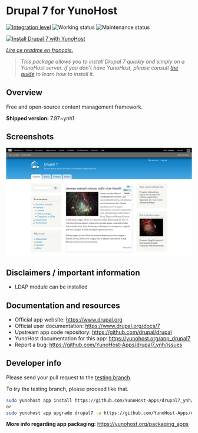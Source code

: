 <!--
N.B.: This README was automatically generated by https://github.com/YunoHost/apps/tree/master/tools/README-generator
It shall NOT be edited by hand.
-->

# Drupal 7 for YunoHost

[![Integration level](https://dash.yunohost.org/integration/drupal7.svg)](https://dash.yunohost.org/appci/app/drupal7) ![Working status](https://ci-apps.yunohost.org/ci/badges/drupal7.status.svg) ![Maintenance status](https://ci-apps.yunohost.org/ci/badges/drupal7.maintain.svg)

[![Install Drupal 7 with YunoHost](https://install-app.yunohost.org/install-with-yunohost.svg)](https://install-app.yunohost.org/?app=drupal7)

*[Lire ce readme en français.](./README_fr.md)*

> *This package allows you to install Drupal 7 quickly and simply on a YunoHost server.
If you don't have YunoHost, please consult [the guide](https://yunohost.org/#/install) to learn how to install it.*

## Overview

Free and open-source content management framework.


**Shipped version:** 7.97~ynh1

## Screenshots

![Screenshot of Drupal 7](./doc/screenshots/screenshot.png)

## Disclaimers / important information

* LDAP module can be installed

## Documentation and resources

* Official app website: <https://www.drupal.org>
* Official user documentation: <https://www.drupal.org/docs/7>
* Upstream app code repository: <https://github.com/drupal/drupal>
* YunoHost documentation for this app: <https://yunohost.org/app_drupal7>
* Report a bug: <https://github.com/YunoHost-Apps/drupal7_ynh/issues>

## Developer info

Please send your pull request to the [testing branch](https://github.com/YunoHost-Apps/drupal7_ynh/tree/testing).

To try the testing branch, please proceed like that.

``` bash
sudo yunohost app install https://github.com/YunoHost-Apps/drupal7_ynh/tree/testing --debug
or
sudo yunohost app upgrade drupal7 -u https://github.com/YunoHost-Apps/drupal7_ynh/tree/testing --debug
```

**More info regarding app packaging:** <https://yunohost.org/packaging_apps>
